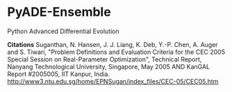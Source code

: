 # PyADE-Ensemble
Python Advanced Differential Evolution

**Citations**
Suganthan, N. Hansen, J. J. Liang, K. Deb, Y.-P. Chen, A. Auger and S. Tiwari, "Problem Definitions and Evaluation Criteria for the CEC 2005 Special Session on Real-Parameter Optimization", Technical Report, Nanyang Technological University, Singapore, May 2005 AND KanGAL Report #2005005, IIT Kanpur, India.
http://www3.ntu.edu.sg/home/EPNSugan/index_files/CEC-05/CEC05.htm

